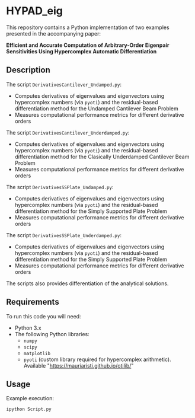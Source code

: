 # HYPAD_eig

This repository contains a Python implementation of two examples presented in the accompanying paper:  

**Efficient and Accurate Computation of Arbitrary-Order Eigenpair Sensitivities Using Hypercomplex Automatic Differentiation**

## Description
The script `DerivativesCantilever_Undamped.py`:
- Computes derivatives of eigenvalues and eigenvectors using hypercomplex numbers (via `pyoti`) and the residual-based differentiation method for the Undamped Cantilever Beam Problem
- Measures computational performance metrics for different derivative orders

The script `DerivativesCantilever_Underdamped.py`:
- Computes derivatives of eigenvalues and eigenvectors using hypercomplex numbers (via `pyoti`) and the residual-based differentiation method for the Clasically Underdamped Cantilever Beam Problem
- Measures computational performance metrics for different derivative orders

The script `DerivativesSSPlate_Undamped.py`:
- Computes derivatives of eigenvalues and eigenvectors using hypercomplex numbers (via `pyoti`) and the residual-based differentiation method for the Simply Supported Plate Problem
- Measures computational performance metrics for different derivative orders

The script `DerivativesSSPlate_Underdamped.py`:
- Computes derivatives of eigenvalues and eigenvectors using hypercomplex numbers (via `pyoti`) and the residual-based differentiation method for the Simply Supported Plate Problem
- Measures computational performance metrics for different derivative orders

The scripts also provides differentiation of the analytical solutions.

## Requirements
To run this code you will need:
- Python 3.x
- The following Python libraries:
  - `numpy`
  - `scipy`
  - `matplotlib`
  - `pyoti` (custom library required for hypercomplex arithmetic). Available "https://mauriaristi.github.io/otilib/"

## Usage
Example execution:
```bash
ipython Script.py
